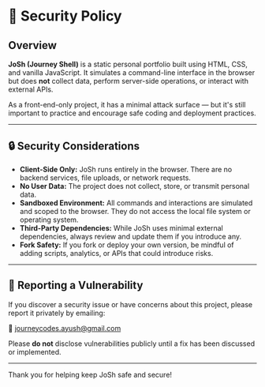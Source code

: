 # 🔐 Security Policy

## Overview

**JoSh (Journey Shell)** is a static personal portfolio built using HTML, CSS, and vanilla JavaScript. It simulates a command-line interface in the browser but does **not** collect data, perform server-side operations, or interact with external APIs.

As a front-end-only project, it has a minimal attack surface — but it's still important to practice and encourage safe coding and deployment practices.

---

## 🔒 Security Considerations

- **Client-Side Only:** JoSh runs entirely in the browser. There are no backend services, file uploads, or network requests.
- **No User Data:** The project does not collect, store, or transmit personal data.
- **Sandboxed Environment:** All commands and interactions are simulated and scoped to the browser. They do not access the local file system or operating system.
- **Third-Party Dependencies:** While JoSh uses minimal external dependencies, always review and update them if you introduce any.
- **Fork Safety:** If you fork or deploy your own version, be mindful of adding scripts, analytics, or APIs that could introduce risks.

---

## 🐞 Reporting a Vulnerability

If you discover a security issue or have concerns about this project, please report it privately by emailing:

📧 [journeycodes.ayush@gmail.com](mailto:journeycodes.ayush@gmail.com)

Please **do not** disclose vulnerabilities publicly until a fix has been discussed or implemented.

---

Thank you for helping keep JoSh safe and secure!
